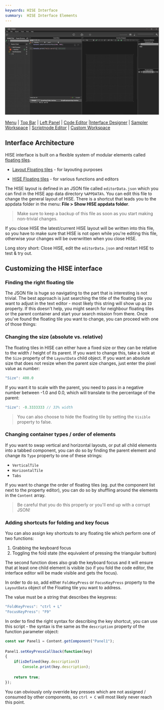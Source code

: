 ```yaml
---
keywords: HISE Interface
summary:  HISE Interface Elements
---
```


![Hise Interface 4.1](images/interface/interface_empty_4.png)

[Menu](/working-with-hise/menu-reference) | [Top Bar](/introduction/hise-interface/top-bar) | [Left Panel](/introduction/hise-interface/left-panel) | [Code Editor](/introduction/hise-interface/code-editor) |[Interface Designer](/introduction/hise-interface/interface-designer) | [Sampler Workspace](/introduction/hise-interface/sampler-workspace) | [Scriptnode Editor](/introduction/hise-interface/scriptnode-editor) | [Custom Workspace](/introduction/hise-interface/custom-workspace)


## Interface Architecture

HISE interface is built on a flexible system of modular elements called [floating tiles]().

- [Layout Floating tiles](/ui-components/floating-tiles/layout) - for layouting purposes

- [HISE Floating tiles](/ui-components/floating-tiles/hise) - for various functions and editors

The HISE layout is defined in an JSON file called `editorData.json` which you can find in the HISE app data directory `%APPDATA%`. You can edit this file to change the general layout of HISE. There is a shortcut that leads you to the appdata folder in the menu: **File > Show HISE appdata folder**.

> Make sure to keep a backup of this file as soon as you start making non-trivial changes. 

If you close HISE the latest/current HISE layout will be written into this file, so you have to make sure that HISE is not open while you're editing this file, otherwise your changes will be overwritten when you close HISE. 

Long story short: Close HISE, edit the `editorData.json` and restart HISE to test & try out.

## Customizing the HISE interface

### Finding the right floating tile

The JSON file is huge so navigating to the part that is interesting is not trivial. The best approach is just searching the title of the floating tile you want to adjust in the text editor - most likely this string will show up as `ID` property. If this doesn't help, you might search for neighbour floating tiles or the parent container and start your search mission from there. Once you've found the floating tile you want to change, you can proceed with one of those things:

### Changing the size (absolute vs. relative)

The floating tiles in HISE can either have a fixed size or they can be relative to the width / height of its parent. If you want to change this, take a look at the `Size` property of the `LayoutData` child object. If you want an absolute size that does not resize when the parent size changes, just enter the pixel value as number: 

```javascript
"Size": 400.0
```

If you want it to scale with the parent, you need to pass in a negative number between -1.0 and 0.0, which will translate to the percentage of the parent:

```javascript
"Size": -0.3333333 // 33% width
``` 

> You can also choose to hide the floating tile by setting the `Visible` property to false.

### Changing container types / order of elements

If you want to swap vertical and horizontal layouts, or put all child elements into a tabbed component, you can do so by finding the parent element and change its `Type` property to one of these strings:

- `VerticalTile`
- `HorizontalTile`
- `Tabs`
 
If you want to change the order of floating tiles (eg. put the component list next to the property editor), you can do so by shuffling around the elements in the `Content` array. 

> Be careful that you do this properly or you'll end up with a corrupt JSON!

### Adding shortcuts for folding and key focus

You can also assign key shortcuts to any floating tile which perform one of two functions:

1. Grabbing the keyboard focus
2. Toggling the fold state (the equivalent of pressing the triangular button)

The second function does also grab the keyboard focus and it will ensure that at least one child element is visible (so if you fold the code editor, the interface editor will be made visible and gets the focus).

In order to do so, add either `FoldKeyPress` or `FocusKeyPress` property to the `LayoutData` object of the Floating tile you want to address.

The value must be a string that describes the keypress:

```javascript
"FoldKeyPress": "ctrl + L"
"FocusKeyPress": "F9"
```
 
In order to find the right syntax for describing the key shortcut, you can use this script - the syntax is the same as the `description` property of the function parameter object:

```javascript
const var Panel1 = Content.getComponent("Panel1");

Panel1.setKeyPressCallback(function(key)
{
	if(isDefined(key.description))
		Console.print(key.description);
		
	return true;
});
```

You can obviously only override key presses which are not assigned / consumed by other components, so `ctrl + C` will most likely never reach this point.
